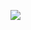 <a href="https://bikencms.com/"><img src="http://bikencms.herokuapp.com/assets/img/bikencms.png" /></a>
